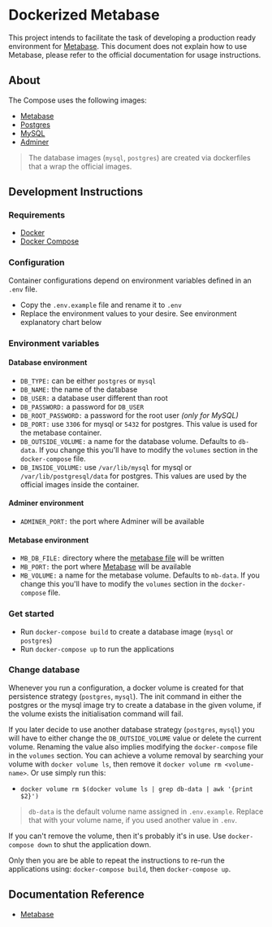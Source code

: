 # Dockerized Metabase

This project intends to facilitate the task of developing a production ready environment for [Metabase](https://www.metabase.com/docs/). This document does not explain how to use Metabase, please refer to the official documentation for usage instructions.


## About

The Compose uses the following images:

+ [Metabase](https://hub.docker.com/r/metabase/metabase)
+ [Postgres](https://hub.docker.com/_/postgres)
+ [MySQL](https://hub.docker.com/_/mysql)
+ [Adminer](https://hub.docker.com/_/adminer)

> The database images (`mysql`, `postgres`) are created via dockerfiles that a wrap the official images.

## Development Instructions

### Requirements

+ [Docker](https://docs.docker.com/)
+ [Docker Compose](https://docs.docker.com/compose/#compose-documentation)

### Configuration

Container configurations depend on environment variables defined in an `.env` file.

+ Copy the `.env.example` file and rename it to `.env`
+ Replace the environment values to your desire. See environment explanatory chart below

### Environment variables

#### Database environment

+ `DB_TYPE:` can be either `postgres` or `mysql`
+ `DB_NAME:` the name of the database
+ `DB_USER:` a database user different than root
+ `DB_PASSWORD:` a password for `DB_USER`
+ `DB_ROOT_PASSWORD:` a password for the root user *(only for MySQL)*
+ `DB_PORT:` use `3306` for mysql or `5432` for postgres. This value is used for the metabase container.
+ `DB_OUTSIDE_VOLUME:` a name for the database volume. Defaults to `db-data`. If you change this you'll have to modify the `volumes` section in the `docker-compose` file.
+ `DB_INSIDE_VOLUME:` use `/var/lib/mysql` for mysql or `/var/lib/postgresql/data` for postgres. This values are used by the official images inside the container.

#### Adminer environment

+ `ADMINER_PORT:` the port where Adminer will be available

#### Metabase environment

+ `MB_DB_FILE:` directory where the [metabase file](https://www.metabase.com/docs/latest/operations-guide/running-metabase-on-docker.html#mounting-a-mapped-file-storage-volume) will be written
+ `MB_PORT:` the port where [Metabase](https://www.metabase.com/docs/) will be available
+ `MB_VOLUME:` a name for the metabase volume. Defaults to `mb-data`. If you change this you'll have to modify the `volumes` section in the `docker-compose` file.

### Get started

+ Run `docker-compose build` to create a database image (`mysql` or `postgres`)
+ Run `docker-compose up` to run the applications

### Change database

Whenever you run a configuration, a docker volume is created for that persistence strategy (`postgres`, `mysql`). The init command in either the postgres or the mysql image try to create a database in the given volume, if the volume exists the initialisation command will fail.

If you later decide to use another database strategy (`postgres`, `mysql`) you will have to either change the `DB_OUTSIDE_VOLUME` value or delete the current volume. Renaming the value also implies modifying the `docker-compose` file in the `volumes` section. You can achieve a volume removal by searching your volume with `docker volume ls`, then remove it `docker volume rm <volume-name>`. Or use simply run this:

+ `docker volume rm $(docker volume ls | grep db-data | awk '{print $2}')`

> `db-data` is the default volume name assigned in `.env.example`. Replace that with your volume name, if you used another value in `.env`.
>

If you can't remove the volume, then it's probably it's in use. Use `docker-compose down` to shut the application down.

Only then you are be able to repeat the instructions to re-run the applications using: `docker-compose build`, then `docker-compose up`.

## Documentation Reference

+ [Metabase](https://www.metabase.com/docs/latest/operations-guide/configuring-application-database.html)
